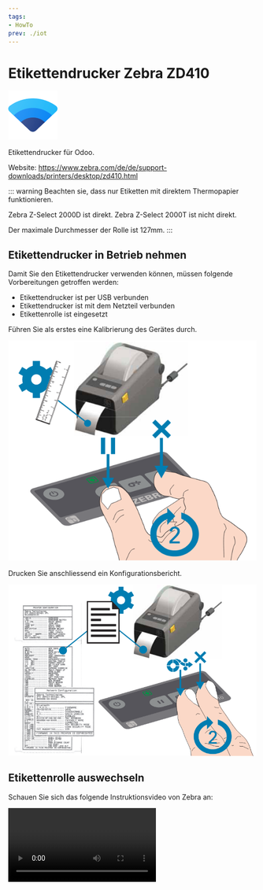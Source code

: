 ```yaml
---
tags:
- HowTo
prev: ./iot
---
```

# Etikettendrucker Zebra ZD410
![icons_odoo_iot](assets/icons_odoo_iot.png)

Etikettendrucker für Odoo.

Website: <https://www.zebra.com/de/de/support-downloads/printers/desktop/zd410.html>

::: warning
Beachten sie, dass nur Etiketten mit direktem Thermopapier funktionieren.

Zebra Z-Select 2000D ist direkt.
Zebra Z-Select 2000T ist nicht direkt.

Der maximale Durchmesser der Rolle ist 127mm.
:::

## Etikettendrucker in Betrieb nehmen

Damit Sie den Etikettendrucker verwenden können, müssen folgende Vorbereitungen getroffen werden:

* Etikettendrucker ist per USB verbunden
* Etikettendrucker ist mit dem Netzteil verbunden
* Etikettenrolle ist eingesetzt

Führen Sie als erstes eine Kalibrierung des Gerätes durch.

![](assets/Etikettendrucker%20Zebra%20ZD410%20kalibrieren.png)

Drucken Sie anschliessend ein Konfigurationsbericht.

![](assets/Etikettendrucker%20Zebra%20ZD410%20testen.png)

## Etikettenrolle auswechseln

Schauen Sie sich das folgende Instruktionsvideo von Zebra an:

![](assets/Etikettendrucker%20Zebra%20ZD410.mp4)
